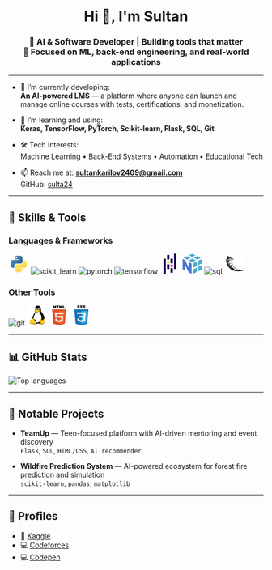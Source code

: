 <h1 align="center">Hi 👋, I'm Sultan</h1>
<h3 align="center">
🚀 AI & Software Developer | Building tools that matter<br/>
🎯 Focused on ML, back-end engineering, and real-world applications
</h3>

---

- 🔭 I’m currently developing:  
  **An AI-powered LMS** — a platform where anyone can launch and manage online courses with tests, certifications, and monetization.

- 🧠 I’m learning and using:  
  **Keras, TensorFlow, PyTorch, Scikit-learn, Flask, SQL, Git**

- 🛠️ Tech interests:  
  Machine Learning • Back-End Systems • Automation • Educational Tech

- 📫 Reach me at: **sultankarilov2409@gmail.com**  
  GitHub: [sulta24](https://github.com/sulta24)

---

## 🧠 Skills & Tools

### Languages & Frameworks
<p align="left">
  <img src="https://raw.githubusercontent.com/devicons/devicon/master/icons/python/python-original.svg" alt="python" width="40"/>
  <img src="https://upload.wikimedia.org/wikipedia/commons/0/05/Scikit_learn_logo_small.svg" alt="scikit_learn" width="40"/>
  <img src="https://www.vectorlogo.zone/logos/pytorch/pytorch-icon.svg" alt="pytorch" width="40"/>
  <img src="https://www.vectorlogo.zone/logos/tensorflow/tensorflow-icon.svg" alt="tensorflow" width="40"/>
  <img src="https://raw.githubusercontent.com/devicons/devicon/master/icons/pandas/pandas-original.svg" alt="pandas" width="40"/>
  <img src="https://raw.githubusercontent.com/devicons/devicon/master/icons/numpy/numpy-original.svg" alt="numpy" width="40"/>
  <img src="https://www.vectorlogo.zone/logos/sqlite/sqlite-icon.svg" alt="sql" width="40"/>
  <img src="https://raw.githubusercontent.com/devicons/devicon/master/icons/flask/flask-original.svg" alt="flask" width="40"/>
</p>

### Other Tools
<p align="left">
  <img src="https://www.vectorlogo.zone/logos/git-scm/git-scm-icon.svg" alt="git" width="40"/>
  <img src="https://raw.githubusercontent.com/devicons/devicon/master/icons/linux/linux-original.svg" alt="linux" width="40"/>
  <img src="https://raw.githubusercontent.com/devicons/devicon/master/icons/html5/html5-original-wordmark.svg" alt="html" width="40"/>
  <img src="https://raw.githubusercontent.com/devicons/devicon/master/icons/css3/css3-original-wordmark.svg" alt="css" width="40"/>
</p>

---

## 📊 GitHub Stats

<p align="left">
  <img src="https://github-readme-stats.vercel.app/api/top-langs?username=sulta24&show_icons=true&locale=en&layout=compact" alt="Top languages" />
</p>

---

## 🚀 Notable Projects

- **TeamUp** — Teen-focused platform with AI-driven mentoring and event discovery  
  `Flask`, `SQL`, `HTML/CSS`, `AI recommender`

- **Wildfire Prediction System** — AI-powered ecosystem for forest fire prediction and simulation  
  `scikit-learn`, `pandas`, `matplotlib`


---

## 📌 Profiles

- 🧠 [Kaggle](https://kaggle.com/sulta24)  
- 💻 [Codeforces](https://codeforces.com/profile/sssss4242)  
- 💻 [Codepen](https://codepen.io/@sula32524)  

